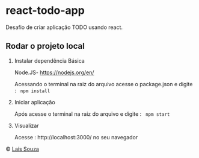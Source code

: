 # react-todo-app
Desafio de criar aplicação TODO usando react.

## Rodar o projeto local

<ol>
<li> Instalar dependência Básica</li>

Node.JS-  https://nodejs.org/en/

Acessando o terminal na raiz do arquivo acesse o package.json e digite : 
<code>
npm install
</code> 


<li> Iniciar aplicação </li>

Após acesse o terminal na raiz do arquivo e digite :
<code>
npm start
</code>

<li> Visualizar</li>

Acesse : http://localhost:3000/ no seu navegador

</ol>


&copy; <a href="https://github.com/Lassouz4">Laís Souza</a>

